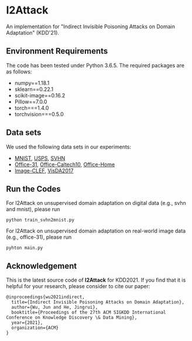 # I2Attack
An implementation for "Indirect Invisible Poisoning Attacks on Domain Adaptation" (KDD'21).

## Environment Requirements
The code has been tested under Python 3.6.5. The required packages are as follows:
* numpy==1.18.1
* sklearn==0.22.1
* scikit-image==0.16.2
* Pillow==7.0.0
* torch===1.4.0
* torchvision===0.5.0

## Data sets
We used the following data sets in our experiments:
* [MNIST](http://yann.lecun.com/exdb/mnist/), [USPS](https://www.csie.ntu.edu.tw/~cjlin/libsvmtools/datasets/), [SVHN](http://ufldl.stanford.edu/housenumbers/)
* [Office-31](https://people.eecs.berkeley.edu/~jhoffman/domainadapt/), [Office-Caltech10](https://people.eecs.berkeley.edu/~jhoffman/domainadapt/), [Office-Home](https://www.hemanthdv.org/officeHomeDataset.html)
* [Image-CLEF](https://drive.google.com/file/d/0B9kJH0-rJ2uRS3JILThaQXJhQlk/view), [VisDA2017](http://ai.bu.edu/visda-2017/)

## Run the Codes
For I2Attack on unsupervised domain adaptation on digital data (e.g., svhn and mnist), please run
```
python train_svhn2mnist.py
```

For I2Attack on unsupervised domain adaptation on real-world image data (e.g., office-31), please run
```
pyhton main.py
```

## Acknowledgement
This is the latest source code of **I2Attack** for KDD2021. If you find that it is helpful for your research, please consider to cite our paper:

```
@inproceedings{wu2021indirect,
  title={Indirect Invisible Poisoning Attacks on Domain Adaptation},
  author={Wu, Jun and He, Jingrui},
  booktitle={Proceedings of the 27th ACM SIGKDD International Conference on Knowledge Discovery \& Data Mining},
  year={2021},
  organization={ACM}
}
```
